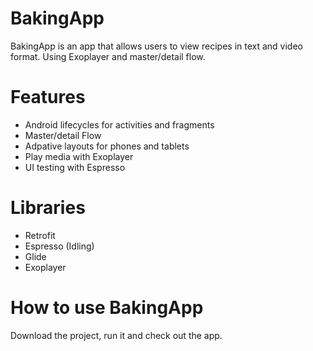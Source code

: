 # BakingApp
BakingApp is an app that allows users to view recipes in text and video format. Using Exoplayer and master/detail flow.

# Features
* Android lifecycles for activities and fragments
* Master/detail Flow
* Adpative layouts for phones and tablets
* Play media with Exoplayer
* UI testing with Espresso

# Libraries

* Retrofit
* Espresso (Idling)
* Glide
* Exoplayer

# How to use BakingApp

Download the project, run it and check out the app.

